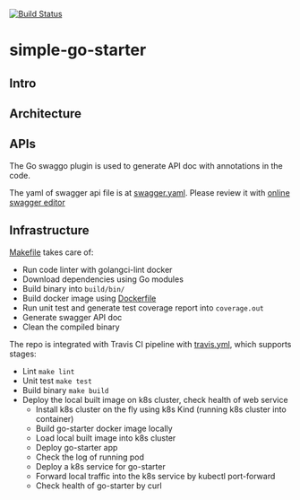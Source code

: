 [![Build Status](https://app.travis-ci.com/DragonSSS/simple-go-starter.svg?branch=master)](https://app.travis-ci.com/DragonSSS/simple-go-starter)

# simple-go-starter

## Intro

## Architecture

## APIs

The Go swaggo plugin is used to generate API doc with annotations in the code.

The yaml of swagger api file is at [swagger.yaml](https://github.com/DragonSSS/simple-go-starter/blob/master/docs/swagger.yaml). Please review it with [online swagger editor](https://editor.swagger.io/)

## Infrastructure

[Makefile](https://github.com/DragonSSS/simple-go-starter/blob/master/Makefile) takes care of:

* Run code linter with golangci-lint docker
* Download dependencies using Go modules
* Build binary into `build/bin/`
* Build docker image using [Dockerfile](https://github.com/DragonSSS/simple-go-starter/blob/master/Dockerfile)
* Run unit test and generate test coverage report into `coverage.out`
* Generate swagger API doc
* Clean the compiled binary

The repo is integrated with Travis CI pipeline with [travis.yml](https://github.com/DragonSSS/simple-go-starter/blob/master/.travis.yml), which supports stages:

* Lint `make lint`
* Unit test `make test`
* Build binary `make build`
* Deploy the local built image on k8s cluster, check health of web service
  * Install k8s cluster on the fly using k8s Kind (running k8s cluster into container)
  * Build go-starter docker image locally
  * Load local built image into k8s cluster
  * Deploy go-starter app
  * Check the log of running pod
  * Deploy a k8s service for go-starter
  * Forward local traffic into the k8s service by kubectl port-forward
  * Check health of go-starter by curl
